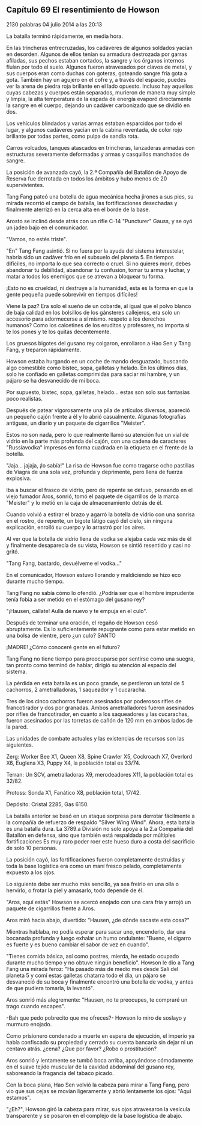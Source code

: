 
## Capítulo 69 El resentimiento de Howson


2130 palabras
04 julio 2014 a las 20:13


La batalla terminó rápidamente, en media hora.

En las trincheras entrecruzadas, los cadáveres de algunos soldados yacían en desorden. Algunos de ellos tenían su armadura destrozada por garras afiladas, sus pechos estaban cortados, la sangre y los órganos internos fluían por todo el suelo. Algunos fueron atravesados ​​por clavos de metal, y sus cuerpos eran como duchas con goteras, goteando sangre fría gota a gota. También hay un agujero en el cofre y, a través del espacio, puedes ver la arena de piedra roja brillante en el lado opuesto. Incluso hay aquellos cuyas cabezas y cuerpos están separados, murieron de manera muy simple y limpia, la alta temperatura de la espada de energía evaporó directamente la sangre en el cuerpo, dejando un cadáver carbonizado que se dividió en dos.

Los vehículos blindados y varias armas estaban esparcidos por todo el lugar, y algunos cadáveres yacían en la cabina reventada, de color rojo brillante por todas partes, como pulpa de sandía rota.

Carros volcados, tanques atascados en trincheras, lanzaderas armadas con estructuras severamente deformadas y armas y casquillos manchados de sangre.

La posición de avanzada cayó, la 2.ª Compañía del Batallón de Apoyo de Reserva fue derrotada en todos los ámbitos y hubo menos de 20 supervivientes.

Tang Fang pateó una botella de agua mecánica hecha jirones a sus pies, su mirada recorrió el campo de batalla, las fortificaciones desechadas y finalmente aterrizó en la cerca alta en el borde de la base.

Arosto se inclinó desde atrás con un rifle C-14 "Puncturer" Gauss, y se oyó un jadeo bajo en el comunicador.

"Vamos, no estés triste".

"En" Tang Fang asintió. Si no fuera por la ayuda del sistema interestelar, habría sido un cadáver frío en el subsuelo del planeta 5. En tiempos difíciles, no importa lo que sea correcto o cruel. Si no quieres morir, debes abandonar tu debilidad, abandonar tu confusión, tomar tu arma y luchar, y matar a todos los enemigos que se atrevan a bloquear tu forma.

¡Esto no es crueldad, ni destruye a la humanidad, esta es la forma en que la gente pequeña puede sobrevivir en tiempos difíciles!

Viene la paz? Era solo el sueño de un cobarde, al igual que el polvo blanco de baja calidad en los bolsillos de los gánsteres callejeros, era solo un accesorio para adormecerse a sí mismo. respeto a los derechos humanos? Como los calcetines de los eruditos y profesores, no importa si te los pones y te los quitas decentemente.

Los gruesos bigotes del gusano rey colgaron, enrollaron a Hao Sen y Tang Fang, y treparon rápidamente.

Howson estaba hurgando en un coche de mando desguazado, buscando algo comestible como bistec, sopa, galletas y helado. En los últimos días, solo he confiado en galletas comprimidas para saciar mi hambre, y un pájaro se ha desvanecido de mi boca.

Por supuesto, bistec, sopa, galletas, helado... estas son solo sus fantasías poco realistas.

Después de patear vigorosamente una pila de artículos diversos, apareció un pequeño cajón frente a él y lo abrió casualmente. Algunas fotografías antiguas, un diario y un paquete de cigarrillos "Meister".

Estos no son nada, pero lo que realmente llamó su atención fue un vial de vidrio en la parte más profunda del cajón, con una cadena de caracteres "Russiavodka" impresos en forma cuadrada en la etiqueta en el frente de la botella.

"Jaja... jajaja, ¡lo sabía!" La risa de Howson fue como tragarse ocho pastillas de Viagra de una sola vez, profunda y deprimente, pero llena de fuerza explosiva.

Iba a buscar el frasco de vidrio, pero de repente se detuvo, pensando en el viejo fumador Aros, sonrió, tomó el paquete de cigarrillos de la marca "Meister" y lo metió en la caja de almacenamiento detrás de él.

Cuando volvió a estirar el brazo y agarró la botella de vidrio con una sonrisa en el rostro, de repente, un bigote látigo cayó del cielo, sin ninguna explicación, enrolló su cuerpo y lo arrastró por los aires.

Al ver que la botella de vidrio llena de vodka se alejaba cada vez más de él y finalmente desaparecía de su vista, Howson se sintió resentido y casi no gritó.

"Tang Fang, bastardo, devuélveme el vodka..."

En el comunicador, Howson estuvo llorando y maldiciendo se hizo eco durante mucho tiempo.

Tang Fang no sabía cómo lo ofendió. ¿Podría ser que el hombre imprudente tenía fobia a ser metido en el estómago del gusano rey?

"¡Hausen, cállate! Aulla de nuevo y te empuja en el culo".

Después de terminar una oración, el regaño de Howson cesó abruptamente. Es lo suficientemente repugnante como para estar metido en una bolsa de vientre, pero ¿un culo? SANTO

¡MADRE! ¿Cómo conoceré gente en el futuro?

Tang Fang no tiene tiempo para preocuparse por sentirse como una suegra, tan pronto como terminó de hablar, dirigió su atención al espacio del sistema.

La pérdida en esta batalla es un poco grande, se perdieron un total de 5 cachorros, 2 ametralladoras, 1 saqueador y 1 cucaracha.

Tres de los cinco cachorros fueron asesinados por poderosos rifles de francotirador y dos por granadas. Ambos ametralladores fueron asesinados por rifles de francotirador, en cuanto a los saqueadores y las cucarachas, fueron asesinados por las torretas de cañón de 120 mm en ambos lados de la pared.

Las unidades de combate actuales y las existencias de recursos son las siguientes.

Zerg: Worker Bee X1, Queen X8, Spine Crawler X5, Cockroach X7, Overlord X6, Euglena X3, Puppy X4, la población total es 33/74.

Terran: Un SCV, ametralladoras X9, merodeadores X11, la población total es 32/82.

Protoss: Sonda X1, Fanático X8, población total, 17/42.

Depósito: Cristal 2285, Gas 6150.

La batalla anterior se basó en un ataque sorpresa para derrotar fácilmente a la compañía de refuerzo de respaldo "Silver Wing Wind". Ahora, esta batalla es una batalla dura. La 3789.a División no solo apoya a la 2.a Compañía del Batallón en defensa, sino que también está respaldada por múltiples fortificaciones Es muy raro poder roer este hueso duro a costa del sacrificio de solo 10 personas.

La posición cayó, las fortificaciones fueron completamente destruidas y toda la base logística era como un maní fresco pelado, completamente expuesto a los ojos.

Lo siguiente debe ser mucho más sencillo, ya sea freírlo en una olla o hervirlo, o frotar la piel y amasarlo, todo depende de él.

"Aros, aquí estás" Howson se acercó enojado con una cara fría y arrojó un paquete de cigarrillos frente a Aros.

Aros miró hacia abajo, divertido: "Hausen, ¿de dónde sacaste esta cosa?"

Mientras hablaba, no podía esperar para sacar uno, encenderlo, dar una bocanada profunda y luego exhalar un humo ondulante: "Bueno, el cigarro es fuerte y es bueno cambiar el sabor de vez en cuando".

"Tienes comida básica, así como postres, mierda, he estado ocupado durante mucho tiempo y no obtuve ningún beneficio". Howson le dio a Tang Fang una mirada feroz: "Ha pasado más de medio mes desde Salí del planeta 5 y comí estas galletas chatarra todo el día, un pájaro se desvaneció de su boca y finalmente encontró una botella de vodka, y antes de que pudiera tomarla, la levantó".

Aros sonrió más alegremente: "Hausen, no te preocupes, te compraré un trago cuando escapes".

-Bah que pedo pobrecito que me ofreces?- Howson lo miro de soslayo y murmuro enojado.

Como prisionero condenado a muerte en espera de ejecución, el imperio ya había confiscado su propiedad y cerrado su cuenta bancaria sin dejar ni un centavo atrás. ¿cena? ¿Que por favor? ¿Robo o prostitución?

Aros sonrió y lentamente se tumbó boca arriba, apoyándose cómodamente en el suave tejido muscular de la cavidad abdominal del gusano rey, saboreando la fragancia del tabaco picado.

Con la boca plana, Hao Sen volvió la cabeza para mirar a Tang Fang, pero vio que sus cejas se movían ligeramente y abrió lentamente los ojos: "Aquí estamos".

"¿Eh?", Howson giró la cabeza para mirar, sus ojos atravesaron la vesícula transparente y se posaron en el complejo de la base logística de abajo.
